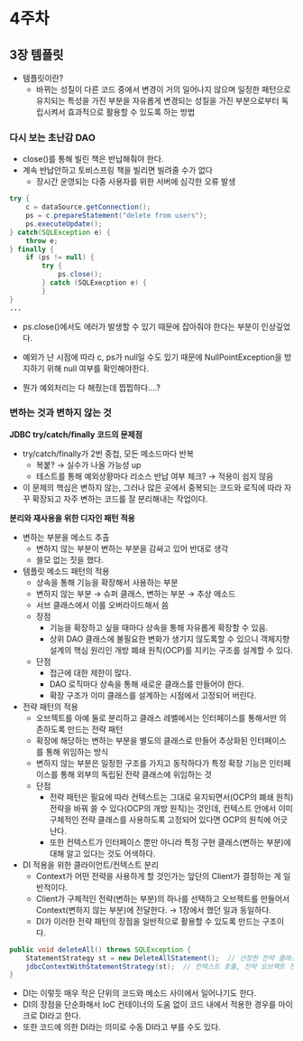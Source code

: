 # 4주차

## 3장 템플릿

- 템플릿이란?
    - 바뀌는 성질이 다른 코드 중에서 변경이 거의 일어나지 않으며 일정한 패턴으로 유지되는 특성을 가진 부분을 자유롭게 변경되는 성질을 가진 부분으로부터 독립시켜서 효과적으로 활용할 수 있도록 하는 방법

### 다시 보는 초난감 DAO

- close()를 통해 빌린 책은 반납해줘야 한다.
- 계속 반납안하고 토비스프링 책을 빌리면 빌려줄 수가 없다
    - 장시간 운영되는 다중 사용자를 위한 서버에 심각한 오류 발생

```java
try {
	c = dataSource.getConnection();
	ps = c.prepareStatement("delete from users");
	ps.executeUpdate();
} catch(SQLException e) {
	throw e;
} finally {
	if (ps != null) {
		try {
			ps.close();
		} catch (SQLExecption e) {
		}
}
...
```

- ps.close()에서도 에러가 발생할 수 있기 때문에 잡아줘야 한다는 부분이 인상깊었다.
- 예외가 난 시점에 따라 c, ps가 null일 수도 있기 때문에 NullPointException을 방지하기 위해 null 여부를 확인해야한다.

- 뭔가 예외처리는 다 해줬는데 찝찝하다….?

### 변하는 것과 변하지 않는 것

**JDBC try/catch/finally 코드의 문제점**

- try/catch/finally가 2번 중첩, 모든 메소드마다 반복
    - 복붙? → 실수가 나올 가능성 up
    - 테스트를 통해 예외상황마다 리소스 반납 여부 체크? → 적용이 쉽지 않음
- 이 문제의 핵심은 변하지 않는, 그러나 많은 곳에서 중복되는 코드와 로직에 따라 자꾸 확장되고 자주 변하는 코드를 잘 분리해내는 작업이다.

**분리와 재사용을 위한 디자인 패턴 적용**

- 변하는 부분을 메소드 추출
    - 변하지 않는 부분이 변하는 부분을 감싸고 있어 반대로 생각
    - 쓸모 없는 짓을 했다.
- 템플릿 메소드 패턴의 적용
    - 상속을 통해 기능을 확장해서 사용하는 부분
    - 변하지 않는 부분 → 슈퍼 클래스, 변하는 부분 → 추상 메소드
    - 서브 클래스에서 이를 오버라이드해서 씀
    - 장점
        - 기능을 확장하고 싶을 때마다 상속을 통해 자유롭게 확장할 수 있음.
        - 상위 DAO 클래스에 불필요한 변화가 생기지 않도록할 수 있으니 객체지향 설계의 핵심 원리인 개방 폐쇄 원칙(OCP)를 지키는 구조를 설계할 수 있다.
    - 단점
        - 접근에 대한 제한이 많다.
        - DAO 로직마다 상속을 통해 새로운 클래스를 만들어야 한다.
        - 확장 구조가 이미 클래스를 설계하는 시점에서 고정되어 버린다.
- 전략 패턴의 적용
    - 오브젝트를 아예 둘로 분리하고 클래스 레벨에서는 인터페이스를 통해서만 의존하도록 만드는 전략 패턴
    - 확장에 해당하는 변하는 부분을 별도의 클래스로 만들어 추상화된 인터페이스를 통해 위임하는 방식
    - 변하지 않는 부분은 일정한 구조를 가지고 동작하다가 특정 확장 기능은 인터페이스를 통해 외부의 독립된 전략 클래스에 위임하는 것
    - 단점
        - 전략 패턴은 필요에 따라 컨텍스트는 그대로 유지되면서(OCP의 폐쇄 원칙) 전략을 바꿔 쓸 수 있다(OCP의 개방 원칙)는 것인데, 컨텍스트 안에서 이미 구체적인 전략 클래스를 사용하도록 고정되어 있다면 OCP의 원칙에 어긋난다.
        - 또한 컨텍스트가 인터페이스 뿐만 아니라 특정 구현 클래스(변하는 부분)에 대해 알고 있다는 것도 어색하다.
- DI 적용을 위한 클라이언트/컨텍스트 분리
    - Context가 어떤 전략을 사용하게 할 것인가는 앞단의 Client가 결정하는 게 일반적이다.
    - Client가 구체적인 전략(변하는 부분)의 하나를 선택하고 오브젝트를 만들어서 Context(변하지 않는 부분)에 전달한다. → 1장에서 했던 일과 동일하다.
    - DI가 이러한 전략 패턴의 장점을 일반적으로 활용할 수 있도록 만드는 구조이다.

```java
public void deleteAll() throws SQLException {
	StatementStrategy st = new DeleteAllStatement();  // 선정한 전략 클래스의 오브젝트 생성
	jdbcContextWithStatementStrategy(st);  // 컨텍스트 호출, 전략 오브젝트 전달
}
```

- DI는 이렇듯 매우 작은 단위의 코드와 메소드 사이에서 일어나기도 한다.
- DI의 장점을 단순화해서 IoC 컨테이너의 도움 없이 코드 내에서 적용한 경우를 마이크로 DI라고 한다.
- 또한 코드에 의한 DI라는 의미로 수동 DI라고 부를 수도 있다.